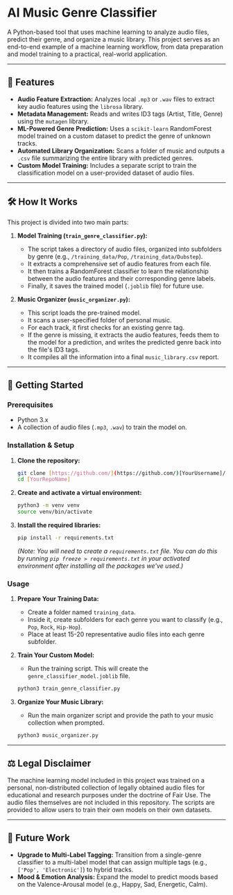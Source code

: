 # AI Music Genre Classifier

A Python-based tool that uses machine learning to analyze audio files, predict their genre, and organize a music library. This project serves as an end-to-end example of a machine learning workflow, from data preparation and model training to a practical, real-world application.

---

## 🎵 Features

* **Audio Feature Extraction:** Analyzes local `.mp3` or `.wav` files to extract key audio features using the `librosa` library.
* **Metadata Management:** Reads and writes ID3 tags (Artist, Title, Genre) using the `mutagen` library.
* **ML-Powered Genre Prediction:** Uses a `scikit-learn` RandomForest model trained on a custom dataset to predict the genre of unknown tracks.
* **Automated Library Organization:** Scans a folder of music and outputs a `.csv` file summarizing the entire library with predicted genres.
* **Custom Model Training:** Includes a separate script to train the classification model on a user-provided dataset of audio files.

---

## 🛠️ How It Works

This project is divided into two main parts:

1.  **Model Training (`train_genre_classifier.py`):**
    * The script takes a directory of audio files, organized into subfolders by genre (e.g., `/training_data/Pop`, `/training_data/Dubstep`).
    * It extracts a comprehensive set of audio features from each file.
    * It then trains a RandomForest classifier to learn the relationship between the audio features and their corresponding genre labels.
    * Finally, it saves the trained model (`.joblib` file) for future use.

2.  **Music Organizer (`music_organizer.py`):**
    * This script loads the pre-trained model.
    * It scans a user-specified folder of personal music.
    * For each track, it first checks for an existing genre tag.
    * If the genre is missing, it extracts the audio features, feeds them to the model for a prediction, and writes the predicted genre back into the file's ID3 tags.
    * It compiles all the information into a final `music_library.csv` report.

---

## 🚀 Getting Started

### Prerequisites

* Python 3.x
* A collection of audio files (`.mp3`, `.wav`) to train the model on.

### Installation & Setup

1.  **Clone the repository:**
    ```bash
    git clone [https://github.com/](https://github.com/)[YourUsername]/[YourRepoName].git
    cd [YourRepoName]
    ```

2.  **Create and activate a virtual environment:**
    ```bash
    python3 -m venv venv
    source venv/bin/activate
    ```

3.  **Install the required libraries:**
    ```bash
    pip install -r requirements.txt
    ```
    *(Note: You will need to create a `requirements.txt` file. You can do this by running `pip freeze > requirements.txt` in your activated environment after installing all the packages we've used.)*

### Usage

1.  **Prepare Your Training Data:**
    * Create a folder named `training_data`.
    * Inside it, create subfolders for each genre you want to classify (e.g., `Pop`, `Rock`, `Hip-Hop`).
    * Place at least 15-20 representative audio files into each genre subfolder.

2.  **Train Your Custom Model:**
    * Run the training script. This will create the `genre_classifier_model.joblib` file.
    ```bash
    python3 train_genre_classifier.py
    ```

3.  **Organize Your Music Library:**
    * Run the main organizer script and provide the path to your music collection when prompted.
    ```bash
    python3 music_organizer.py
    ```

---

## ⚖️ Legal Disclaimer

The machine learning model included in this project was trained on a personal, non-distributed collection of legally obtained audio files for educational and research purposes under the doctrine of Fair Use. The audio files themselves are not included in this repository. The scripts are provided to allow users to train their own models on their own datasets.

---

## 🔮 Future Work

* **Upgrade to Multi-Label Tagging:** Transition from a single-genre classifier to a multi-label model that can assign multiple tags (e.g., `['Pop', 'Electronic']`) to hybrid tracks.
* **Mood & Emotion Analysis:** Expand the model to predict moods based on the Valence-Arousal model (e.g., Happy, Sad, Energetic, Calm).

